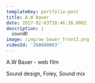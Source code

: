 ```yaml
---
templateKey: portfolio-post
title: A.W Bauer
date: 2017-02-03T20:46:38.000Z
description: |
  soundD
image: /img/aw_bauer_front2.png
videoId: '268040063'
---
```

A.W Bauer - web film

Sound design, Foley, Sound mix
